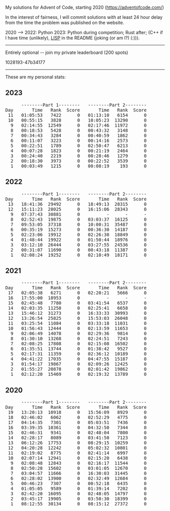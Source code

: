 My solutions for Advent of Code, starting 2020 (https://adventofcode.com/)

In the interest of fairness, I will commit solutions with at least 24 hour delay from the
time the problem was published on the website. 

2020 --> 2022: Python
2023: Python during competition; Rust after; (C++ if I have time (unlikely), [LISP](https://xkcd.com/297/)  in the README (joking (or am I?) (:))).

----------------------------------------------------------

Entirely optional -- join my private leaderboard (200 spots)
 
   1028193-47b34177   
   
----------------------------------------------------------

These are my personal stats:

<h2> 2023 </h2>
<pre>
      --------Part 1--------   --------Part 2--------
Day       Time   Rank  Score       Time   Rank  Score
 11   01:05:53   7422      0   01:13:10   6154      0
 10   00:55:15   3828      0   10:05:23  13290      0
  9   02:14:55  12549      0   02:17:46  11972      0
  8   00:18:53   5428      0   00:43:32   3148      0
  7   00:34:43   3284      0   00:40:59   1862      0
  6   00:11:07   3223      0   00:14:16   2573      0
  5   00:22:51   1789      0   02:50:47   6213      0
  4   00:07:28   1823      0   00:21:19   2464      0
  3   00:24:40   2219      0   00:28:46   1279      0
  2   00:18:30   3973      0   00:22:52   3539      0
  1   00:03:49   1215      0   00:08:19    193      0
</pre>


<h2> 2022 </h2>
<pre>
      --------Part 1--------   --------Part 2--------
Day       Time   Rank  Score       Time   Rank  Score
 13   18:41:36  29492      0   18:49:13  28315      0
 12   15:11:23  28025      0   16:15:06  28343      0
  9   07:37:43  30881      0          -      -      -
  8   02:52:43  19875      0   03:03:37  16125      0
  7   09:53:05  37318      0   10:00:31  35487      0
  6   00:35:19  15273      0   00:36:30  14187      0
  5   02:23:06  19912      0   02:26:30  18849      0
  4   01:48:44  19922      0   01:50:44  18976      0
  3   03:12:10  26444      0   03:27:55  24536      0
  2   00:31:07  11690      0   00:43:18  11387      0
  1   02:08:24  19252      0   02:10:49  18171      0
</pre>
<h2> 2021 </h2>
<pre>
      --------Part 1--------   --------Part 2--------
Day       Time   Rank  Score       Time   Rank  Score
 17   02:05:38   6271      0   02:20:21   5666      0
 16   17:55:00  18953      0          -      -      -
 15   02:45:48   7780      0   03:41:54   6537      0
 14   02:03:35  11258      0   02:25:41   6658      0
 13   15:46:12  31273      0   16:33:33  30993      0
 12   13:26:54  25825      0   15:53:03  26048      0
 11   03:25:54  11084      0   03:33:18  11031      0
 10   01:56:43  12444      0   02:13:59  11653      0
  9   02:06:49  14078      0   02:29:36   9814      0
  8   01:30:10  13268      0   02:24:51   7243      0
  7   02:08:25  17808      0   02:15:08  16502      0
  6   01:35:51  13744      0   01:38:42   9527      0
  5   02:17:31  11359      0   02:36:12  10189      0
  4   04:41:22  17035      0   04:47:55  15187      0
  3   01:54:17  19867      0   02:09:26  12425      0
  2   01:55:27  20878      0   02:01:42  19862      0
  1   02:12:20  15469      0   02:19:32  13789      0
</pre>  
<h2> 2020 </h2>
<pre>
      --------Part 1--------   --------Part 2--------
Day       Time   Rank  Score       Time   Rank  Score
 19   13:20:13  10918      0   15:56:09   8929      0
 18   02:46:02   6062      0   02:52:29   4775      0
 17   04:14:35   7301      0   05:03:51   7436      0
 16   03:39:35  10361      0   04:32:50   7344      0
 15   02:46:31   9341      0   02:48:04   7800      0
 14   02:28:17   8089      0   03:41:50   7123      0
 13   06:12:26  17753      0   08:29:15  10259      0
 12   04:20:28  12242      0   05:02:32  10801      0
 11   02:19:02   8775      0   02:41:14   6997      0
 10   02:07:14  12941      0   02:15:20   6438      0
  9   02:08:48  12843      0   02:16:17  11544      0
  8   02:50:28  15602      0   03:01:05  12670      0
  7   03:04:57  11666      0   16:30:03  31445      0
  6   02:28:02  13900      0   02:32:49  12684      0
  5   00:46:23   7307      0   00:52:18   6435      0
  4   01:05:05   9589      0   01:39:14   7202      0
  3   02:42:20  16095      0   02:48:05  14797      0
  2   03:45:17  19905      0   03:50:30  18399      0
  1   08:12:55  30134      0   08:15:12  27372      0
</pre>

